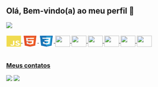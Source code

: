 ## Olá, Bem-vindo(a) ao meu perfil 👋

 <div>
   <a href="https://github.com/ThiagoDouradoF">
   <img height="180em" src="https://github-readme-stats.vercel.app/api?username=ThiagoDouradoF&show_icons=true&theme=tokyonight&include_all_commits=true&count_private=true"/>
<!--    <img height="180em" src="https://github-readme-stats.vercel.app/api/top-langs/?username=ThiagoDouradoF&layout=compact&langs_count=6&theme=tokyonight"/> -->
</div>
    
<div style="display: inline_block"><br>
  <img align="center" alt="Js" height="30" width="40" src="https://raw.githubusercontent.com/devicons/devicon/master/icons/javascript/javascript-plain.svg">
  <img align="center" alt="HTML" height="30" width="40" src="https://raw.githubusercontent.com/devicons/devicon/master/icons/html5/html5-original.svg">
  <img align="center" alt="CSS" height="30" width="40" src="https://raw.githubusercontent.com/devicons/devicon/master/icons/css3/css3-original.svg">
  <img align="center" height="30" width="40" src="https://cdn.jsdelivr.net/gh/devicons/devicon@latest/icons/jquery/jquery-plain-wordmark.svg" />                
  <img align="center" height="30" width="40" src="https://cdn.jsdelivr.net/gh/devicons/devicon@latest/icons/jira/jira-original.svg" />
  <img align="center" height="30" width="40" src="https://cdn.jsdelivr.net/gh/devicons/devicon@latest/icons/csharp/csharp-original.svg" />
  <img align="center" height="30" width="40" src="https://cdn.jsdelivr.net/gh/devicons/devicon@latest/icons/python/python-original-wordmark.svg" />
  <img align="center" height="30" width="40" src="https://cdn.jsdelivr.net/gh/devicons/devicon@latest/icons/java/java-original-wordmark.svg" />
  <img align="center" height="30" width="40" src="https://cdn.jsdelivr.net/gh/devicons/devicon@latest/icons/microsoftsqlserver/microsoftsqlserver-plain-wordmark.svg" />          
</div>
 
<br>
 
### Meus contatos
 
<div> 
  <a href = "mailto:thiagodfontenla@gmail.com"><img src="https://img.shields.io/badge/-Gmail-%23333?style=for-the-badge&logo=gmail&logoColor=white" target="_blank"></a>
  <a href="https://www.linkedin.com/in/thiago-dourado-fontenla" target="_blank"><img src="https://img.shields.io/badge/-LinkedIn-%230077B5?style=for-the-badge&logo=linkedin&logoColor=white" target="_blank"></a>
</div>


<!--
### Hi there 


**ThiagoDouradoF/ThiagoDouradoF** is a ✨ _special_ ✨ repository because its `README.md` (this file) appears on your GitHub profile.

Here are some ideas to get you started:

- 🔭 I’m currently working on ...
- 🌱 I’m currently learning ...
- 👯 I’m looking to collaborate on ...
- 🤔 I’m looking for help with ...
- 💬 Ask me about ...
- 📫 How to reach me: ...
- 😄 Pronouns: ...
- ⚡ Fun fact: ...
-->


